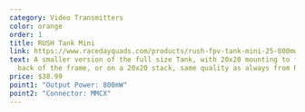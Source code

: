 ```yaml
---
category: Video Transmitters
color: orange
order: 1
title: RUSH Tank Mini
link: https://www.racedayquads.com/products/rush-fpv-tank-mini-25-800mw-20x20-5-8ghz-vtx-mmcx
text: A smaller version of the full size Tank, with 20x20 mounting to fit in the
  back of the frame, or on a 20x20 stack, same quality as always from RUSH
price: $38.99
point1: "Output Power: 800mW"
point2: "Connector: MMCX"
---
```

